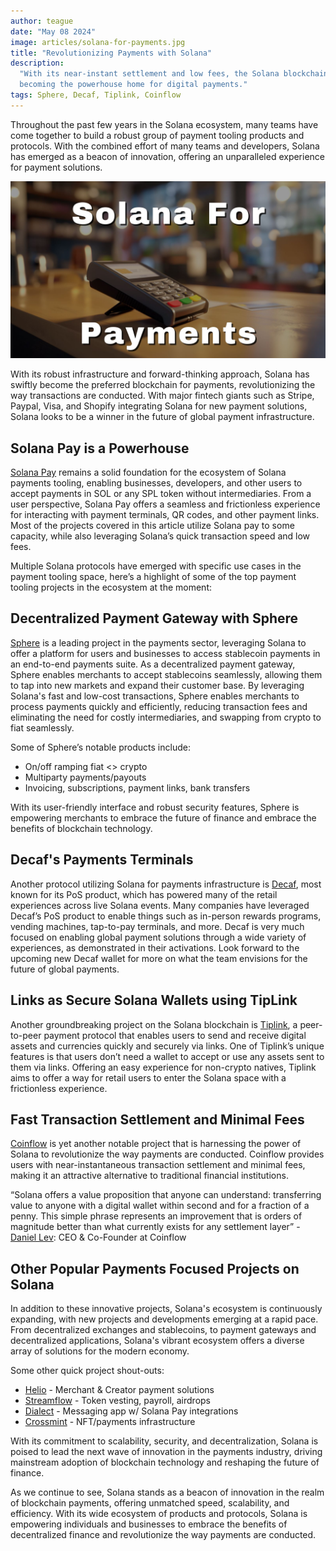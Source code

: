 ```yaml
---
author: teague
date: "May 08 2024"
image: articles/solana-for-payments.jpg
title: "Revolutionizing Payments with Solana"
description:
  "With its near-instant settlement and low fees, the Solana blockchain is
  becoming the powerhouse home for digital payments."
tags: Sphere, Decaf, Tiplink, Coinflow
---
```


Throughout the past few years in the Solana ecosystem, many teams have come
together to build a robust group of payment tooling products and protocols. With
the combined effort of many teams and developers, Solana has emerged as a beacon
of innovation, offering an unparalleled experience for payment solutions.

![Revolutionizing Payments with Solana](/public/media/blog/articles/solana-for-payments.jpg)

With its robust infrastructure and forward-thinking approach, Solana has swiftly
become the preferred blockchain for payments, revolutionizing the way
transactions are conducted. With major fintech giants such as Stripe, Paypal,
Visa, and Shopify integrating Solana for new payment solutions, Solana looks to
be a winner in the future of global payment infrastructure.

## Solana Pay is a Powerhouse

[Solana Pay](https://docs.solanapay.com/) remains a solid foundation for the
ecosystem of Solana payments tooling, enabling businesses, developers, and other
users to accept payments in SOL or any SPL token without intermediaries. From a
user perspective, Solana Pay offers a seamless and frictionless experience for
interacting with payment terminals, QR codes, and other payment links. Most of
the projects covered in this article utilize Solana pay to some capacity, while
also leveraging Solana’s quick transaction speed and low fees.

Multiple Solana protocols have emerged with specific use cases in the payment
tooling space, here’s a highlight of some of the top payment tooling projects in
the ecosystem at the moment:

## Decentralized Payment Gateway with Sphere

[Sphere](https://spherepay.co/) is a leading project in the payments sector,
leveraging Solana to offer a platform for users and businesses to access
stablecoin payments in an end-to-end payments suite. As a decentralized payment
gateway, Sphere enables merchants to accept stablecoins seamlessly, allowing
them to tap into new markets and expand their customer base. By leveraging
Solana's fast and low-cost transactions, Sphere enables merchants to process
payments quickly and efficiently, reducing transaction fees and eliminating the
need for costly intermediaries, and swapping from crypto to fiat seamlessly.

Some of Sphere’s notable products include:

- On/off ramping fiat \<\> crypto
- Multiparty payments/payouts
- Invoicing, subscriptions, payment links, bank transfers

With its user-friendly interface and robust security features, Sphere is
empowering merchants to embrace the future of finance and embrace the benefits
of blockchain technology.

## Decaf's Payments Terminals

Another protocol utilizing Solana for payments infrastructure is
[Decaf](https://www.decaf.so/), most known for its PoS product, which has
powered many of the retail experiences across live Solana events. Many companies
have leveraged Decaf’s PoS product to enable things such as in-person rewards
programs, vending machines, tap-to-pay terminals, and more. Decaf is very much
focused on enabling global payment solutions through a wide variety of
experiences, as demonstrated in their activations. Look forward to the upcoming
new Decaf wallet for more on what the team envisions for the future of global
payments.

## Links as Secure Solana Wallets using TipLink

Another groundbreaking project on the Solana blockchain is
[Tiplink](https://tiplink.io/), a peer-to-peer payment protocol that enables
users to send and receive digital assets and currencies quickly and securely via
links. One of Tiplink’s unique features is that users don’t need a wallet to
accept or use any assets sent to them via links. Offering an easy experience for
non-crypto natives, Tiplink aims to offer a way for retail users to enter the
Solana space with a frictionless experience.

## Fast Transaction Settlement and Minimal Fees

[Coinflow](https://coinflow.cash/) is yet another notable project that is
harnessing the power of Solana to revolutionize the way payments are conducted.
Coinflow provides users with near-instantaneous transaction settlement and
minimal fees, making it an attractive alternative to traditional financial
institutions.

“Solana offers a value proposition that anyone can understand: transferring
value to anyone with a digital wallet within second and for a fraction of a
penny. This simple phrase represents an improvement that is orders of magnitude
better than what currently exists for any settlement layer” -
[Daniel Lev](https://www.linkedin.com/in/daniel-m-lev): CEO & Co-Founder at
Coinflow

## Other Popular Payments Focused Projects on Solana

In addition to these innovative projects, Solana's ecosystem is continuously
expanding, with new projects and developments emerging at a rapid pace. From
decentralized exchanges and stablecoins, to payment gateways and decentralized
applications, Solana's vibrant ecosystem offers a diverse array of solutions for
the modern economy.

Some other quick project shout-outs:

- [Helio](https://www.hel.io/) - Merchant & Creator payment solutions
- [Streamflow](https://streamflow.finance/) - Token vesting, payroll, airdrops
- [Dialect](https://www.dialect.to/) - Messaging app w/ Solana Pay integrations
- [Crossmint](https://www.crossmint.com/) - NFT/payments infrastructure

With its commitment to scalability, security, and decentralization, Solana is
poised to lead the next wave of innovation in the payments industry, driving
mainstream adoption of blockchain technology and reshaping the future of
finance.

As we continue to see, Solana stands as a beacon of innovation in the realm of
blockchain payments, offering unmatched speed, scalability, and efficiency. With
its wide ecosystem of products and protocols, Solana is empowering individuals
and businesses to embrace the benefits of decentralized finance and
revolutionize the way payments are conducted.
